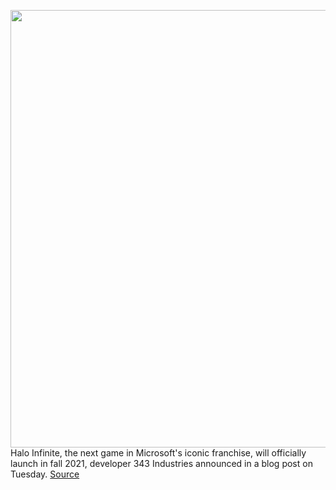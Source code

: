<img src='https://cdn.vox-cdn.com/thumbor/M1NNx4vvDqTDdTJdQFltxdkEPbA=/0x0:1920x1080/1200x800/filters:focal(807x387:1113x693)/cdn.vox-cdn.com/uploads/chorus_image/image/68481594/hi_multiplayer_map_2_1920x1080_4b85484a2b294c07951bec8b636d2270.0.jpg' width='700px' /><br/>
Halo Infinite, the next game in Microsoft's iconic franchise, will officially launch in fall 2021, developer 343 Industries announced in a blog post on Tuesday.
<a href='https://www.theverge.com/2020/12/8/22164440/halo-infinite-launch-date-fall-2021'> Source <a/>